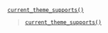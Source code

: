 <p><code><a href="https://developer.wordpress.org/reference/functions/current_theme_supports/">current_theme_supports()</a></code></p>

<blockquote>

<p><code><a href="https://developer.wordpress.org/reference/functions/current_theme_supports/">current_theme_supports()</a></code></p>


</blockquote>
